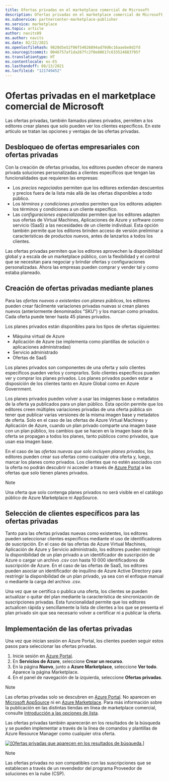 ```yaml
---
title: Ofertas privadas en el marketplace comercial de Microsoft
description: Ofertas privadas en el marketplace comercial de Microsoft para publicadores de aplicaciones y servicios.
ms.subservice: partnercenter-marketplace-publisher
ms.service: marketplace
ms.topic: article
author: navits09
ms.author: navits
ms.date: 02/22/2021
ms.openlocfilehash: 9828d5e52f06f54026894ad70d6c16aaebe8d2fd
ms.sourcegitcommit: 0046757af1da267fc2f0e88617c633524883795f
ms.translationtype: HT
ms.contentlocale: es-ES
ms.lasthandoff: 08/13/2021
ms.locfileid: "121749452"
---
```

# <a name="private-offers-in-the-microsoft-commercial-marketplace"></a>Ofertas privadas en el marketplace comercial de Microsoft

Las ofertas privadas, también llamados planes privados, permiten a los editores crear planes que solo pueden ver los clientes específicos. En este artículo se tratan las opciones y ventajas de las ofertas privadas.

## <a name="unlock-enterprise-deals-with-private-offers"></a>Desbloqueo de ofertas empresariales con ofertas privadas

Con la creación de ofertas privadas, los editores pueden ofrecer de manera privada soluciones personalizadas a clientes específicos que tengan las funcionalidades que requieren las empresas:

- Los *precios negociados* permiten que los editores extiendan descuentos y precios fuera de la lista más allá de las ofertas disponibles a todo público.
- Los *términos y condiciones privados* permiten que los editores adapten los términos y condiciones a un cliente específico.
- Las *configuraciones especializadas* permiten que los editores adapten sus ofertas de Virtual Machines, Aplicaciones de Azure y software como servicio (SaaS) a las necesidades de un cliente individual. Esta opción también permite que los editores brinden acceso de versión preliminar a características de productos nuevos, antes de lanzarlos a todos los clientes.

Las ofertas privadas permiten que los editores aprovechen la disponibilidad global y a escala de un marketplace público, con la flexibilidad y el control que se necesitan para negociar y brindar ofertas y configuraciones personalizadas. Ahora las empresas pueden comprar y vender tal y como estaba planeado.

## <a name="create-private-offers-using-plans"></a>Creación de ofertas privadas mediante planes

Para las *ofertas nuevas o existentes con planes públicos*, los editores pueden crear fácilmente variaciones privadas nuevas si crean planes nuevos (anteriormente denominados "SKU") y los marcan como privados. Cada oferta puede tener hasta 45 planes privados.

<!--- [Private SKUs]() --->

Los planes privados están disponibles para los tipos de ofertas siguientes:

- Máquina virtual de Azure
- Aplicación de Azure (se implementa como plantillas de solución o aplicaciones administradas)
- Servicio administrado
- Ofertas de SaaS

Los planes privados son componentes de una oferta y solo clientes específicos pueden verlos y comprarlos. Solo clientes específicos pueden ver y comprar los planes privados. Los planes privados pueden estar a disposición de los clientes tanto en Azure Global como en Azure Government.

Los planes privados pueden volver a usar las imágenes base o metadatos de la oferta ya publicados para un plan público. Esta opción permite que los editores creen múltiples variaciones privadas de una oferta pública sin tener que publicar varias versiones de la misma imagen base y metadatos de oferta. Solo en el caso de las ofertas de Azure Virtual Machines y Aplicación de Azure, cuando un plan privado comparte una imagen base con un plan público, los cambios que se hacen en la imagen base de la oferta se propagan a todos los planes, tanto públicos como privados, que usan esa imagen base.

En el caso de las *ofertas nuevas que solo incluyen planes privados*, los editores pueden crear sus ofertas como cualquier otra oferta y, luego, marcar los planes como privados. Los clientes que no estén asociados con la oferta no podrán descubrir ni acceder a través de [Azure Portal](https://azure.microsoft.com/features/azure-portal/) a las ofertas que solo tienen planes privados.

>[!NOTE]
>Una oferta que solo contenga planes privados no será visible en el catálogo público de Azure Marketplace ni AppSource.

## <a name="target-customers-with-private-offers"></a>Selección de clientes específicos para las ofertas privadas

Tanto para las ofertas privadas nuevas como existentes, los editores pueden seleccionar clientes específicos mediante el uso de identificadores de suscripción. En el caso de las ofertas de Azure Virtual Machines, Aplicación de Azure y Servicio administrado, los editores pueden restringir la disponibilidad de un plan privado a un identificador de suscripción de Azure o cargar un archivo .csv con hasta 10 000 identificadores de suscripción de Azure. En el caso de las ofertas de SaaS, los editores pueden asociar un identificador de inquilino de Azure Active Directory para restringir la disponibilidad de un plan privado, ya sea con el enfoque manual o mediante la carga del archivo .csv.

Una vez que se certifica o publica una oferta, los clientes se pueden actualizar o quitar del plan mediante la característica de sincronización de suscripciones privadas. Esta funcionalidad permite que los editores actualicen rápida y sencillamente la lista de clientes a los que se presenta el plan privado sin que sea necesario volver a certificar ni a publicar la oferta.

## <a name="deploying-private-offers"></a>Implementación de las ofertas privadas

Una vez que inician sesión en Azure Portal, los clientes pueden seguir estos pasos para seleccionar las ofertas privadas.

1. Inicie sesión en [Azure Portal](https://ms.portal.azure.com/).
1. En **Servicios de Azure**, seleccione **Crear un recurso**.
1. En la página **Nuevo**, junto a **Azure Marketplace**, seleccione **Ver todo**. Aparece la página Marketplace.
1. En el panel de navegación de la izquierda, seleccione **Ofertas privadas**.

> [!NOTE]
> Las ofertas privadas solo se descubren en [Azure Portal](https://azure.microsoft.com/features/azure-portal/). No aparecen en [Microsoft AppSource](https://appsource.microsoft.com/) ni en [Azure Marketplace](https://azuremarketplace.microsoft.com). Para más información sobre la publicación en las distintas tiendas en línea de marketplace comercial, consulte [Introducción a las opciones de lista](./determine-your-listing-type.md).

Las ofertas privadas también aparecerán en los resultados de la búsqueda y se pueden implementar a través de la línea de comandos y plantillas de Azure Resource Manager como cualquier otra oferta.

[![[Ofertas privadas que aparecen en los resultados de búsqueda.]](media/marketplace-publishers-guide/private-offer.png)](media/marketplace-publishers-guide/private-offer.png#lightbox)

>[!Note]
>Las ofertas privadas no son compatibles con las suscripciones que se establecen a través de un revendedor del programa Proveedor de soluciones en la nube (CSP).

<!---
## Next steps

To start using private offers, follow the steps in the [Private SKUs and Plans]() guide.
--->
